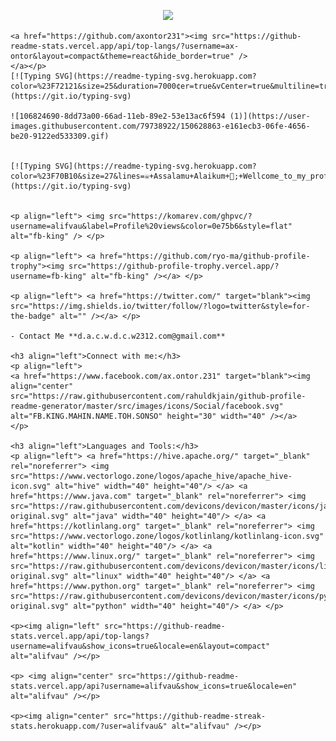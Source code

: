 <!-- Github README -->
<p align="center"><a href="https://github.com/axontor231">
    <img height="165" src="https://github-readme-stats.vercel.app/api?username=ax-ontor&show_icons=true&include_all_commits=true&theme=react&cache_seconds=3200&hide_border=true" /></a>
       
    <a href="https://github.com/axontor231"><img src="https://github-readme-stats.vercel.app/api/top-langs/?username=ax-ontor&layout=compact&theme=react&hide_border=true" />
    </a></p>
    [![Typing SVG](https://readme-typing-svg.herokuapp.com?color=%23F72121&size=25&duration=7000¢er=true&vCenter=true&multiline=true&height=100&lines=%F0%9F%91%8F+WLC+SHOHAN+PROFILE+%F0%9F%91%8F)](https://git.io/typing-svg)
     
    ![106824690-8dd73a00-66ad-11eb-89e2-53e13ac6f594 (1)](https://user-images.githubusercontent.com/79738922/150628863-e161ecb3-06fe-4656-be20-9122ed533309.gif)
     
     
    [![Typing SVG](https://readme-typing-svg.herokuapp.com?color=%23F70B10&size=27&lines=☠️+Assalamu+Alaikum+🖤;+Wellcome_to_my_profile☠️SHAHADAT_HOSSAIN_SHOHAN;Thank+You+Everyone+Love+All)](https://git.io/typing-svg)
     
     
    <p align="left"> <img src="https://komarev.com/ghpvc/?username=alifvau&label=Profile%20views&color=0e75b6&style=flat" alt="fb-king" /> </p>
     
    <p align="left"> <a href="https://github.com/ryo-ma/github-profile-trophy"><img src="https://github-profile-trophy.vercel.app/?username=fb-king" alt="fb-king" /></a> </p>
     
    <p align="left"> <a href="https://twitter.com/" target="blank"><img src="https://img.shields.io/twitter/follow/?logo=twitter&style=for-the-badge" alt="" /></a> </p>
     
    - Contact Me **d.a.c.w.d.c.w2312.com@gmail.com**
     
    <h3 align="left">Connect with me:</h3>
    <p align="left">
    <a href="https://www.facebook.com/ax.ontor.231" target="blank"><img align="center" src="https://raw.githubusercontent.com/rahuldkjain/github-profile-readme-generator/master/src/images/icons/Social/facebook.svg" alt="FB.KING.MAHIN.NAME.TOH.SONSO" height="30" width="40" /></a>
    </p>
     
    <h3 align="left">Languages and Tools:</h3>
    <p align="left"> <a href="https://hive.apache.org/" target="_blank" rel="noreferrer"> <img src="https://www.vectorlogo.zone/logos/apache_hive/apache_hive-icon.svg" alt="hive" width="40" height="40"/> </a> <a href="https://www.java.com" target="_blank" rel="noreferrer"> <img src="https://raw.githubusercontent.com/devicons/devicon/master/icons/java/java-original.svg" alt="java" width="40" height="40"/> </a> <a href="https://kotlinlang.org" target="_blank" rel="noreferrer"> <img src="https://www.vectorlogo.zone/logos/kotlinlang/kotlinlang-icon.svg" alt="kotlin" width="40" height="40"/> </a> <a href="https://www.linux.org/" target="_blank" rel="noreferrer"> <img src="https://raw.githubusercontent.com/devicons/devicon/master/icons/linux/linux-original.svg" alt="linux" width="40" height="40"/> </a> <a href="https://www.python.org" target="_blank" rel="noreferrer"> <img src="https://raw.githubusercontent.com/devicons/devicon/master/icons/python/python-original.svg" alt="python" width="40" height="40"/> </a> </p>
     
    <p><img align="left" src="https://github-readme-stats.vercel.app/api/top-langs?username=alifvau&show_icons=true&locale=en&layout=compact" alt="alifvau" /></p>
     
    <p> <img align="center" src="https://github-readme-stats.vercel.app/api?username=alifvau&show_icons=true&locale=en" alt="alifvau" /></p>
     
    <p><img align="center" src="https://github-readme-streak-stats.herokuapp.com/?user=alifvau&" alt="alifvau" /></p>
     
    
